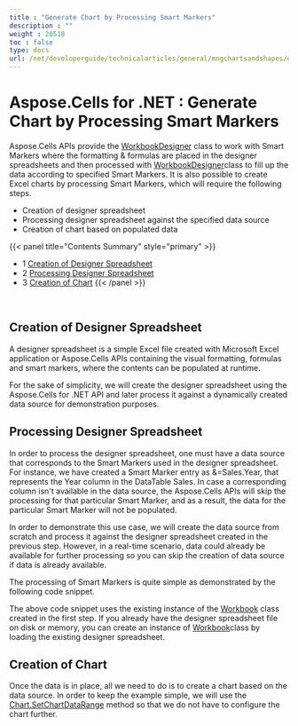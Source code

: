 ```yaml
---
title : "Generate Chart by Processing Smart Markers" 
description : "" 
weight : 20518 
toc : false
type: docs
url: /net/developerguide/technicalarticles/general/mngchartsandshapes/generate+chart+by+processing+smart+markers/
---
```


# Aspose.Cells for .NET : Generate Chart by Processing Smart Markers


Aspose.Cells APIs provide the [WorkbookDesigner](https://apireference.aspose.com/net/cells/aspose.cells/workbookdesigner) class to work with Smart Markers where the formatting & formulas are placed in the designer spreadsheets and then processed with [WorkbookDesigner](https://apireference.aspose.com/net/cells/aspose.cells/workbookdesigner)class to fill up the data according to specified Smart Markers. It is also possible to create Excel charts by processing Smart Markers, which will require the following steps.

*   Creation of designer spreadsheet
*   Processing designer spreadsheet against the specified data source
*   Creation of chart based on populated data

{{< panel title="Contents Summary" style="primary" >}}
*   1 [Creation of Designer Spreadsheet](#creation-of-designer-spreadsheet)
*   2 [Processing Designer Spreadsheet](#processing-designer-spreadsheet)
*   3 [Creation of Chart](#creation-of-chart)
{{< /panel >}}
 

 

## Creation of Designer Spreadsheet

A designer spreadsheet is a simple Excel file created with Microsoft Excel application or Aspose.Cells APIs containing the visual formatting, formulas and smart markers, where the contents can be populated at runtime.

For the sake of simplicity, we will create the designer spreadsheet using the Aspose.Cells for .NET API and later process it against a dynamically created data source for demonstration purposes.

## Processing Designer Spreadsheet

In order to process the designer spreadsheet, one must have a data source that corresponds to the Smart Markers used in the designer spreadsheet. For instance, we have created a Smart Marker entry as &=Sales.Year, that represents the Year column in the DataTable Sales. In case a corresponding column isn't available in the data source, the Aspose.Cells APIs will skip the processing for that particular Smart Marker, and as a result, the data for the particular Smart Marker will not be populated.

In order to demonstrate this use case, we will create the data source from scratch and process it against the designer spreadsheet created in the previous step. However, in a real-time scenario, data could already be available for further processing so you can skip the creation of data source if data is already available.

  
The processing of Smart Markers is quite simple as demonstrated by the following code snippet.

The above code snippet uses the existing instance of the [Workbook](https://apireference.aspose.com/net/cells/aspose.cells/workbook) class created in the first step. If you already have the designer spreadsheet file on disk or memory, you can create an instance of [Workbook](https://apireference.aspose.com/net/cells/aspose.cells/workbook)class by loading the existing designer spreadsheet.

## Creation of Chart

Once the data is in place, all we need to do is to create a chart based on the data source. In order to keep the example simple, we will use the [Chart.SetChartDataRange](https://apireference.aspose.com/net/cells/aspose.cells.charts/chart/methods/setchartdatarange) method so that we do not have to configure the chart further.

